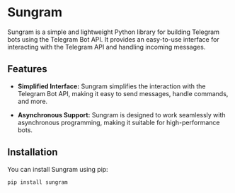# Sungram

Sungram is a simple and lightweight Python library for building Telegram bots using the Telegram Bot API. It provides an easy-to-use interface for interacting with the Telegram API and handling incoming messages.

## Features

- **Simplified Interface:** Sungram simplifies the interaction with the Telegram Bot API, making it easy to send messages, handle commands, and more.

- **Asynchronous Support:** Sungram is designed to work seamlessly with asynchronous programming, making it suitable for high-performance bots.

## Installation

You can install Sungram using pip:

```bash
pip install sungram
```
